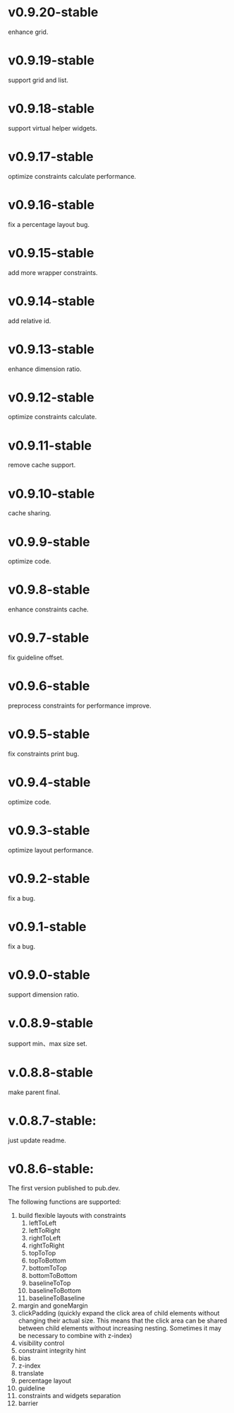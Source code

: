 # v0.9.20-stable

enhance grid.

# v0.9.19-stable

support grid and list.

# v0.9.18-stable

support virtual helper widgets.

# v0.9.17-stable

optimize constraints calculate performance.

# v0.9.16-stable

fix a percentage layout bug.

# v0.9.15-stable

add more wrapper constraints.

# v0.9.14-stable

add relative id.

# v0.9.13-stable

enhance dimension ratio.

# v0.9.12-stable

optimize constraints calculate.

# v0.9.11-stable

remove cache support.

# v0.9.10-stable

cache sharing.

# v0.9.9-stable

optimize code.

# v0.9.8-stable

enhance constraints cache.

# v0.9.7-stable

fix guideline offset.

# v0.9.6-stable

preprocess constraints for performance improve.

# v0.9.5-stable

fix constraints print bug.

# v0.9.4-stable

optimize code.

# v0.9.3-stable

optimize layout performance.

# v0.9.2-stable

fix a bug.

# v0.9.1-stable

fix a bug.

# v0.9.0-stable

support dimension ratio.

# v.0.8.9-stable

support min、max size set.

# v.0.8.8-stable

make parent final.

# v.0.8.7-stable:

just update readme.

# v0.8.6-stable:

The first version published to pub.dev.

The following functions are supported:

1. build flexible layouts with constraints
    1. leftToLeft
    2. leftToRight
    3. rightToLeft
    4. rightToRight
    5. topToTop
    6. topToBottom
    7. bottomToTop
    8. bottomToBottom
    9. baselineToTop
    10. baselineToBottom
    11. baselineToBaseline
2. margin and goneMargin
3. clickPadding (quickly expand the click area of child elements without changing their actual size.
   This means that the click area can be shared between child elements without increasing nesting.
   Sometimes it may be necessary to combine with z-index)
4. visibility control
5. constraint integrity hint
6. bias
7. z-index
8. translate
9. percentage layout
10. guideline
11. constraints and widgets separation
12. barrier